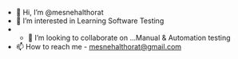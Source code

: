 - 👋 Hi, I’m @mesnehalthorat
- 👀 I’m interested in Learning Software Testing
- - 💞️ I’m looking to collaborate on ...Manual & Automation testing
- 📫 How to reach me - mesnehalthorat@gmail.com

<!---
mesnehalthorat/mesnehalthorat is a ✨ special ✨ repository because its `README.md` (this file) appears on your GitHub profile.
You can click the Preview link to take a look at your changes.
--->
